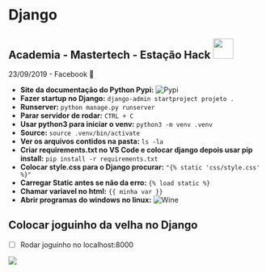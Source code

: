 # Django 

<nav>
  <h1>Academia - Mastertech - Estação Hack  <img src="https://proxy.duckduckgo.com/iu/?u=https%3A%2F%2Fd1ywbwqv5var5z.cloudfront.net%2Fcourses%2Fimages%2F000%2F000%2F082%2Foriginal%2Fpython_django.png%3F1464950119&f=1&nofb=1"  width="40" /></h1>
</nav>

23/09/2019 - Facebook 🚀

- **Site da documentação do Python Pypi:** ![Pypi](https://pypi.org/)
- **Fazer startup no Django:** `django-admin startproject projeto .`
- **Runserver:** `python manage.py runserver` 
- **Parar servidor de rodar:** `CTRL + C` 
- **Usar python3 para iniciar o venv:** `python3 -m venv .venv`
- **Source:** `source .venv/bin/activate` 
- **Ver os arquivos contidos na pasta:** `ls -la`
- **Criar requirements.txt no VS Code e colocar django depois usar pip install:** `pip install -r requirements.txt` 
- **Colocar style.css para o Django procurar:** `"{% static 'css/style.css' %}"` 
- **Carregar Static antes se não da erro:** `{% load static %}` 
- **Chamar variavel no html:** `{{ minha var }}` 
- **Abrir programas do windows no linux:** ![Wine](https://www.winehq.org/)


## Colocar joguinho da velha no Django 

- [ ] Rodar joguinho no localhost:8000
  

![](https://media0.giphy.com/media/11ZSwQNWba4YF2/giphy.gif?cid=790b7611fd9572113b6460faae8cd1d65114850ebdf4ef55&rid=giphy.gif)
